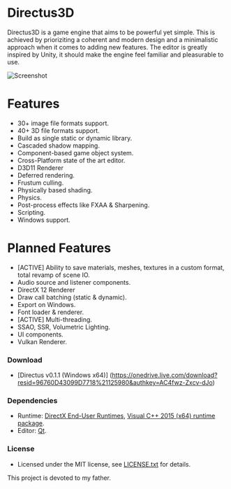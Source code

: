 # Directus3D
Directus3D is a game engine that aims to be powerful yet simple. This is achieved by prioriziting a coherent and modern design and a minimalistic approach when it comes to adding new features. 
The editor is greatly inspired by Unity, it should make the engine feel familiar and pleasurable to use.

![Screenshot](https://raw.githubusercontent.com/PanosK92/Directus3D/master/Directus3D/Assets/screenshot.jpg)

# Features
- 30+ image file formats support.
- 40+ 3D file formats support.
- Build as single static or dynamic library.
- Cascaded shadow mapping.
- Component-based game object system.
- Cross-Platform state of the art editor.
- D3D11 Renderer
- Deferred rendering.
- Frustum culling.
- Physically based shading.
- Physics.
- Post-process effects like FXAA & Sharpening.
- Scripting.
- Windows support.

# Planned Features
- [ACTIVE] Ability to save materials, meshes, textures in a custom format, total revamp of scene IO.
- Audio source and listener components.
- DirectX 12 Renderer
- Draw call batching (static & dynamic).
- Export on Windows.
- Font loader & renderer.
- [ACTIVE] Multi-threading.
- SSAO, SSR, Volumetric Lighting.
- UI components.
- Vulkan Renderer.

### Download
- [Directus v0.1.1 (Windows x64)] (https://onedrive.live.com/download?resid=96760D43099D7718%21125980&authkey=AC4fwz-Zxcv-dJo)

### Dependencies
- Runtime: [DirectX End-User Runtimes](https://www.microsoft.com/en-us/download/details.aspx?id=8109), [Visual C++ 2015 (x64) runtime package](https://www.microsoft.com/en-us/download/details.aspx?id=48145).
- Editor: [Qt](https://www.qt.io/).

### License
- Licensed under the MIT license, see [LICENSE.txt](https://github.com/PanosK92/Directus3D/blob/master/LICENSE.txt) for details.

This project is devoted to my father.
